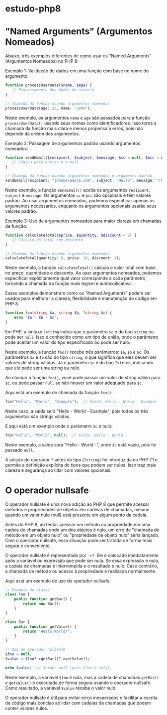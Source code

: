 # estudo-php8

# "Named Arguments" (Argumentos Nomeados)

Abaixo, três exemplos diferentes de como usar os "Named Arguments" (Argumentos Nomeados) no PHP 8:

Exemplo 1: Validação de dados em uma função com base no nome do argumento:
```php
function processUserData($name, $age) {
   // Processamento dos dados do usuário
}

// Chamada da função usando argumentos nomeados
processUserData(age: 25, name: "John");
```
Neste exemplo, os argumentos `name` e `age` são passados para a função `processUserData()` usando seus nomes como identificadores. Isso torna a chamada da função mais clara e menos propensa a erros, pois não depende da ordem dos argumentos.

Exemplo 2: Passagem de argumentos padrão usando argumentos nomeados:
```php
function sendEmail($recipient, $subject, $message, $cc = null, $bcc = null) {
   // Lógica para enviar o e-mail
}

// Chamada da função usando argumentos nomeados e argumento padrão
sendEmail(recipient: "john@example.com", subject: "Hello", message: "This is a test email");
```
Neste exemplo, a função `sendEmail()` aceita os argumentos `recipient`, `subject` e `message`. Os argumentos `cc` e `bcc` são opcionais e têm valores padrão. Ao usar argumentos nomeados, podemos especificar apenas os argumentos necessários, enquanto os argumentos opcionais usarão seus valores padrão.

Exemplo 3: Uso de argumentos nomeados para maior clareza em chamadas de função:
```php
function calculateTotal($price, $quantity, $discount = 0) {
   // Cálculo do total com desconto
}

// Chamada da função usando argumentos nomeados
calculateTotal(quantity: 5, price: 10, discount: 2);
```
Neste exemplo, a função `calculateTotal()` calcula o valor total com base no preço, quantidade e desconto. Ao usar argumentos nomeados, podemos especificar explicitamente qual valor corresponde a cada parâmetro, tornando a chamada da função mais legível e autoexplicativa.

Esses exemplos demonstram como os "Named Arguments" podem ser usados para melhorar a clareza, flexibilidade e manutenção do código em PHP 8.

```php
function foo(string $a, string $b, ?string $c) {
    echo "$a - $b - $c";
}
```

Em PHP, a sintaxe `?string` indica que o parâmetro `$c` é do tipo `string` ou pode ser `null`. Isso é conhecido como um tipo de união, onde o parâmetro pode aceitar um valor do tipo especificado ou pode ser nulo.

Neste exemplo, a função `foo()` recebe três parâmetros: `$a`, `$b` e `$c`. Os parâmetros `$a` e `$b` são do tipo `string`, o que significa que eles devem ser valores de string válidos. Já o parâmetro `$c` é do tipo `?string`, indicando que ele pode ser uma string ou nulo.

Ao chamar a função `foo()`, você pode passar um valor de string válido para `$c`, ou pode passar `null` se não houver um valor adequado para `$c`.

Aqui está um exemplo de chamada da função `foo()`:

```php
foo("Hello", "World", "Example");  // Saída: Hello - World - Example
```

Neste caso, a saída será "Hello - World - Example", pois todos os três argumentos são strings válidas.

E aqui está um exemplo onde o parâmetro `$c` é nulo:

```php
foo("Hello", "World", null);  // Saída: Hello - World -
```

Neste exemplo, a saída será "Hello - World -", onde `$c` está vazio, pois foi passado `null`.

A adição do operador `?` antes do tipo (`?string`) foi introduzida no PHP 7.1 e permite a definição explícita de tipos que podem ser nulos. Isso traz mais clareza e segurança ao lidar com valores opcionais.

# O operador nullsafe

O operador nullsafe é uma nova adição ao PHP 8 que permite acessar métodos e propriedades de objetos em cadeias de chamadas, mesmo quando um valor nulo (null) está presente em algum ponto da cadeia.

Antes do PHP 8, ao tentar acessar um método ou propriedade em uma cadeia de chamadas onde um dos objetos é nulo, um erro de "chamada de método em um objeto nulo" ou "propriedade de objeto nulo" seria lançado. Com o operador nullsafe, essa situação pode ser tratada de forma mais segura e conveniente.

O operador nullsafe é representado por `->?`. Ele é colocado imediatamente após a variável ou expressão que pode ser nula. Se essa expressão é nula, a cadeia de chamadas é interrompida e o resultado é nulo. Caso contrário, a chamada de método ou acesso à propriedade é realizada normalmente.

Aqui está um exemplo de uso do operador nullsafe:

```php
// Exemplo de classe
class Foo {
    public function getBar() {
        return new Bar();
    }
}

class Bar {
    public function getValue() {
        return "Hello World!";
    }
}

// Uso do operador nullsafe
$foo = null;
$value = $foo?->getBar()?->getValue();

echo $value;  // Saída: null (pois $foo é nulo)
```

Neste exemplo, a variável `$foo` é nula, mas a cadeia de chamadas `getBar()` e `getValue()` é executada de forma segura usando o operador nullsafe. Como resultado, a variável `$value` recebe o valor nulo.

O operador nullsafe é útil para evitar erros inesperados e facilitar a escrita de código mais conciso ao lidar com cadeias de chamadas que podem conter valores nulos.
